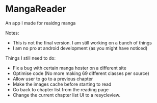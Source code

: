 # MangaReader

An app I made for reaidng manga


Notes:
  - This is not the final version. I am still working on a bunch of things
  - I am no pro at android development (as you might have noticed)
  
  
Things I still need to do:
  - Fix a bug with certain manga hoster on a different site
  - Optimise code (No more making 69 different classes per source)
  - Allow user to go to a previous chapter
  - Make the images cache before starting to read
  - Go back to chapter list from the reading page
  - Change the current chapter list UI to a resycleview.    
    
